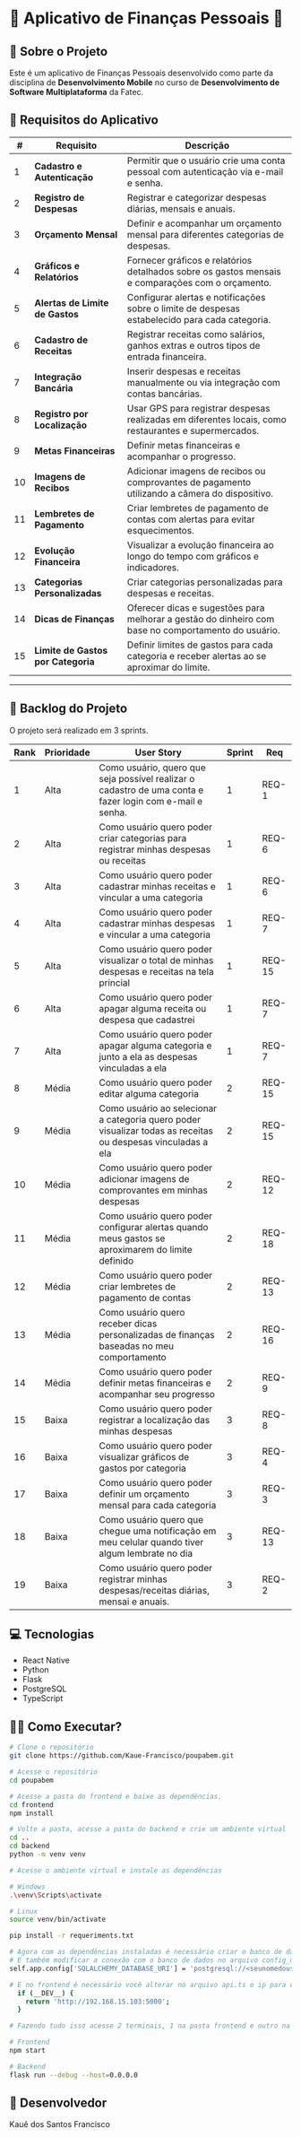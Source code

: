 # 💸 Aplicativo de Finanças Pessoais 💸

## 📝 Sobre o Projeto

Este é um aplicativo de Finanças Pessoais desenvolvido como parte da disciplina de **Desenvolvimento Mobile** no curso de **Desenvolvimento de Software Multiplataforma** da Fatec.

## 📱 Requisitos do Aplicativo

| **#** | **Requisito**                                                                 | **Descrição**                                                                                           |
|-------|-------------------------------------------------------------------------------|---------------------------------------------------------------------------------------------------------|
| 1     | **Cadastro e Autenticação**                                                   | Permitir que o usuário crie uma conta pessoal com autenticação via e-mail e senha.                      |
| 2     | **Registro de Despesas**                                                      | Registrar e categorizar despesas diárias, mensais e anuais.                                             |
| 3     | **Orçamento Mensal**                                                          | Definir e acompanhar um orçamento mensal para diferentes categorias de despesas.                        |
| 4     | **Gráficos e Relatórios**                                                     | Fornecer gráficos e relatórios detalhados sobre os gastos mensais e comparações com o orçamento.        |
| 5     | **Alertas de Limite de Gastos**                                               | Configurar alertas e notificações sobre o limite de despesas estabelecido para cada categoria.          |
| 6     | **Cadastro de Receitas**                                                      | Registrar receitas como salários, ganhos extras e outros tipos de entrada financeira.                   |
| 7     | **Integração Bancária**                                                       | Inserir despesas e receitas manualmente ou via integração com contas bancárias.                         |
| 8     | **Registro por Localização**                                                  | Usar GPS para registrar despesas realizadas em diferentes locais, como restaurantes e supermercados.    |
| 9     | **Metas Financeiras**                                                         | Definir metas financeiras e acompanhar o progresso.                                                     |
| 10    | **Imagens de Recibos**                                                        | Adicionar imagens de recibos ou comprovantes de pagamento utilizando a câmera do dispositivo.           |
| 11    | **Lembretes de Pagamento**                                                    | Criar lembretes de pagamento de contas com alertas para evitar esquecimentos.                           |
| 12    | **Evolução Financeira**                                                       | Visualizar a evolução financeira ao longo do tempo com gráficos e indicadores.                          |
| 13    | **Categorias Personalizadas**                                                 | Criar categorias personalizadas para despesas e receitas.                                               |
| 14    | **Dicas de Finanças**                                                         | Oferecer dicas e sugestões para melhorar a gestão do dinheiro com base no comportamento do usuário.     |
| 15    | **Limite de Gastos por Categoria**                                            | Definir limites de gastos para cada categoria e receber alertas ao se aproximar do limite.              |

---


## 📓 Backlog do Projeto

O projeto será realizado em 3 sprints.

| **Rank** | **Prioridade** | **User Story**                                                                                     | **Sprint** | **Req** |
|----------|----------------|----------------------------------------------------------------------------------------------------|------------|---------|
| 1        | Alta           | Como usuário, quero que seja possível realizar o cadastro de uma conta e fazer login com e-mail e senha. | 1 | REQ-1 |
| 2        | Alta           | Como usuário quero poder criar categorias para registrar minhas despesas ou receitas | 1 | REQ-6 |
| 3        | Alta           | Como usuário quero poder cadastrar minhas receitas e vincular a uma categoria | 1 | REQ-6 |
| 4        | Alta           | Como usuário quero poder cadastrar minhas despesas e vincular a uma categoria | 1 | REQ-7 |
| 5        | Alta           | Como usuário quero poder visualizar o total de minhas despesas e receitas na tela princial | 1 | REQ-15 |
| 6        | Alta           | Como usuário quero poder apagar alguma receita ou despesa que cadastrei | 1 | REQ-7 |
| 7        | Alta           | Como usuário quero poder apagar alguma categoria e junto a ela as despesas vinculadas a ela | 1 | REQ-7 |
| 8        | Média          | Como usuário quero poder editar alguma categoria | 2 | REQ-15 |
| 9        | Média          | Como usuário ao selecionar a categoria quero poder visualizar todas as receitas ou despesas vinculadas a ela | 2 | REQ-15 |
| 10       | Média          | Como usuário quero poder adicionar imagens de comprovantes em minhas despesas | 2 | REQ-12 |
| 11       | Média          | Como usuário quero poder configurar alertas quando meus gastos se aproximarem do limite definido | 2 | REQ-18 |
| 12       | Média          | Como usuário quero poder criar lembretes de pagamento de contas | 2 | REQ-13 |
| 13       | Média          | Como usuário quero receber dicas personalizadas de finanças baseadas no meu comportamento | 2 | REQ-16 |
| 14       | Média          | Como usuário quero poder definir metas financeiras e acompanhar seu progresso | 2 | REQ-9 |
| 15       | Baixa          | Como usuário quero poder registrar a localização das minhas despesas | 3 | REQ-8 |
| 16       | Baixa          | Como usuário quero poder visualizar gráficos de gastos por categoria | 3 | REQ-4 |
| 17       | Baixa          | Como usuário quero poder definir um orçamento mensal para cada categoria | 3 | REQ-3 |
| 18       | Baixa          | Como usuário quero que chegue uma notificação em meu celular quando tiver algum lembrate no dia | 3 | REQ-13 |
| 19       | Baixa          | Como usuário quero poder registrar minhas despesas/receitas diárias, mensai e anuais. | 3 | REQ-2 |


## 💻 Tecnologias
- React Native
- Python
- Flask
- PostgreSQL
- TypeScript

## 🧑‍💻 Como Executar?
``` bash
# Clone o repositório
git clone https://github.com/Kaue-Francisco/poupabem.git

# Acesse o repositório
cd poupabem

# Acesse a pasta do frontend e baixe as dependências.
cd frontend
npm install

# Volte a pasta, acesse a pasta do backend e crie um ambiente virtual
cd ..
cd backend
python -m venv venv

# Acesse o ambiente virtual e instale as dependências

# Windows
.\venv\Scripts\activate

# Linux
source venv/bin/activate

pip install -r requeriments.txt

# Agora com as dependências instaladas é necessário criar o banco de dados postgreSQL com o script na pasta database.
# E também modificar a conexão com o banco de dados no arquivo config_database.py para a sua conexão com o banco de dados.
self.app.config['SQLALCHEMY_DATABASE_URI'] = 'postgresql://<seunomedousuario>:<suasenha>@localhost:5432/poupabem'

# E no frontend é necessário você alterar no arquivo api.ts o ip para o ip de sua máquina local.
  if (__DEV__) {
    return 'http://192.168.15.103:5000';
  }

# Fazendo tudo isso acesse 2 terminais, 1 na pasta frontend e outro na pasta backend e execute os seguintes comandos para iniciar o sistema.

# Frontend
npm start

# Backend
flask run --debug --host=0.0.0.0

```

## 👤 Desenvolvedor
Kauê dos Santos Francisco
